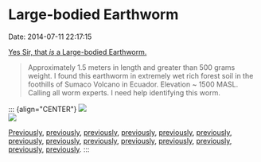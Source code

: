 Large-bodied Earthworm
======================

Date: 2014-07-11 22:17:15

[Yes Sir, that *is* a Large-bodied
Earthworm.](http://www.projectnoah.org/spottings/426166028)

> Approximately 1.5 meters in length and greater than 500 grams weight.
> I found this earthworm in extremely wet rich forest soil in the
> foothills of Sumaco Volcano in Ecuador. Elevation \~ 1500 MASL.
> Calling all worm experts. I need help identifying this worm.

::: {align="CENTER"}
[![](http://www.jwz.org/images/llhs1bwfxtc_bqx0gwcbgf0pecll966fj4pe.jpg)](http://www.projectnoah.org/spottings/426166028)\
[![](http://www.jwz.org/images/hdwlro6dhg8yckggmvbkjnjkzunwpeegsvte.jpg)](http://www.projectnoah.org/spottings/426166028)

[Previously](http://www.jwz.org/blog/2011/04/the-1980s-were-a-glorious-time-to-be-a-young-sandworm/),
[previously](http://www.jwz.org/blog/2010/11/give-me-control-of-the-planetary-oxygen-supply-and-ill-grow-bugs-in-any-size-you-want-redux/),
[previously](http://www.jwz.org/blog/2013/04/please-please-help-me-the-eel-is-moving-through-my-body/),
[previously](http://www.jwz.org/blog/2009/03/today-in-monsters-are-real-news/),
[previously](http://www.jwz.org/blog/2014/01/waiting-for-the-worm/),
[previously](http://www.jwz.org/blog/2013/09/reminder-monsters-are-real-7/),
[previously](http://www.jwz.org/blog/2013/10/reminder-monsters-are-real-8/),
[previously](http://www.jwz.org/blog/2013/05/openworm/),
[previously](http://www.jwz.org/blog/2012/08/today-in-teledildonics-news-3/),
[previously](http://www.jwz.org/blog/2011/08/i-for-one-welcome-our-new-21-amino-acid-worm-overlords-and-their-friends-the-gasoline-shitting-bacteria/),
[previously](http://www.jwz.org/blog/2009/11/regretsy/),
[previously](http://www.jwz.org/blog/2009/05/it-is-important-to-kill-the-worm-before-it-reaches-sexual-maturity/),
[previously](http://www.jwz.org/blog/2008/04/aaaaaaahhhh/),
[previously](http://www.jwz.org/blog/2007/02/tape/).
:::
